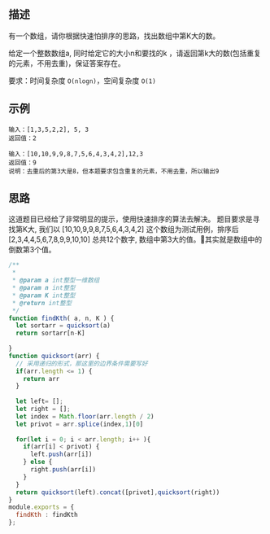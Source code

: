 ## 描述

有一个数组，请你根据快速怕排序的思路，找出数组中第K大的数。

给定一个整数数组a, 同时给定它的大小n和要找的k ，请返回第k大的数(包括重复的元素，不用去重)，保证答案存在。

要求：时间复杂度 `O(nlogn)`，空间复杂度 `O(1)`

## 示例
```
输入：[1,3,5,2,2], 5, 3
返回值：2

输入：[10,10,9,9,8,7,5,6,4,3,4,2],12,3
返回值：9
说明：去重后的第3大是8，但本题要求包含重复的元素，不用去重，所以输出9  
```

## 思路
这道题目已经给了非常明显的提示，使用快速排序的算法去解决。
题目要求是寻找第K大, 我们以 [10,10,9,9,8,7,5,6,4,3,4,2] 这个数组为测试用例，排序后 [2,3,4,4,5,6,7,8,9,9,10,10] 总共12个数字, 数组中第3大的值。其实就是数组中的倒数第3个值。

```js
/**
 * 
 * @param a int整型一维数组 
 * @param n int整型 
 * @param K int整型 
 * @return int整型
 */
function findKth( a, n, K ) {
  let sortarr = quicksort(a)
  return sortarr[n-K]
  
}
function quicksort(arr) {
  // 采用递归的形式，那这里的边界条件需要写好
  if(arr.length <= 1) {
    return arr
  }
  
  let left= [];
  let right = [];
  let index = Math.floor(arr.length / 2)
  let privot = arr.splice(index,1)[0]
  
  for(let i = 0; i < arr.length; i++ ){
    if(arr[i] < privot) {
      left.push(arr[i])
    } else {
      right.push(arr[i])
    }
  }
  return quicksort(left).concat([privot],quicksort(right))
}
module.exports = {
  findKth : findKth
};
```
